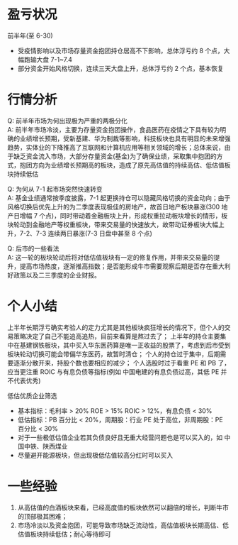 # 盈亏状况

前半年(至 6-30)

- 受疫情影响以及市场存量资金抱团持仓居高不下影响，总体浮亏约 8 个点，大幅跑输大盘
  7-1~7.4
- 部分资金开始风格切换，连续三天大盘上升，总体浮亏约 2 个点，基本恢复

# 行情分析

Q: 前半年市场为何出现极为严重的两极分化 <br>
A: 前半年市场冷淡，主要为存量资金抱团操作，食品医药在疫情之下具有较为明确的业绩增长预期，受新基建、华为制裁等影响，科技板块也具有明显的未来增强趋势，实体业的下降推高了互联网和计算机应用等相关领域的增长；总体来说，由于缺乏资金流入市场，大部分存量资金(基金)为了确保业绩，采取集中抱团的方式，抱团方向为业绩增长预期高的板块，造成了原先高估值的持续高估、低估值板块持续低估

Q: 为何从 7-1 起市场突然快速转变 <br>
A: 基金业绩通常按季度披露，7-1 起更换持仓可以隐藏风格切换的资金动向；由于风格切换后优先上升的为二季度表现极佳的房地产，故首日地产板块暴涨(300 地产日增幅 7 个点)，同时带动着金融板块上升，形成权重拉动板块增长的情形，板块轮动到金融地产等权重板块，带来交易量的快速放大，故带动证券板块大幅上升，7-2、7-3 连续两日暴涨(7-3 日盘中甚至 8 个点)

Q: 后市的一些看法 <br>
A: 这一轮的板块轮动后将对低估值板块有一定的修复作用，并带来交易量的提升，提高市场热度，逐渐推高指数；是否能形成牛市需要观察后期是否存在重大利好政策以及二三季度的企业财报。

# 个人小结

上半年长期浮亏确实考验人的定力尤其是其他板块疯狂增长的情况下，但个人的交易策略决定了自己不能追高追热，目前来看算是熬过去了；
上半年的持仓主要集中在基建钢铁板块，其中买入华东医药算是唯一正收益的股票了，考虑到后市受到板块轮动切换可能会带偏华东医药，故暂时清仓；
个人的持仓过于集中，后期需要逐渐分散开来，持股个数也要相应的减少；
个人选股时过于看重 PE 和 PB 了，应当更注重 ROIC 与有息负债等指标(例如 中国电建的有息负债过高，其低 PE 并不代表优秀)

低估优质企业筛选

- 基本指标：毛利率 > 20% ROE > 15% ROIC > 12%，有息负债 < 30%
- 低估指标：PB 百分比 < 20%，周期股：行业 PE 处于高位，非周期股：PE 百分比 < 30%
- 对于一些极低估值企业若其负债良好且无重大经营问题也是可以买入的，如 中国中铁、陕西煤业
- 尽量避开能源板块，但出现极低估值较高分红时可以买入

# 一些经验

1. 从高估值的白酒板块来看，已经高度值的板块依然可以翻倍的增长，判断牛市的顶部极其困难；
2. 市场冷淡以及资金抱团，可能导致市场缺乏流动性，高估值板块长期高估、低估值板块持续低估；耐心等待即可
